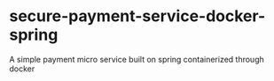 # secure-payment-service-docker-spring
A simple payment micro service built on spring containerized through docker 
